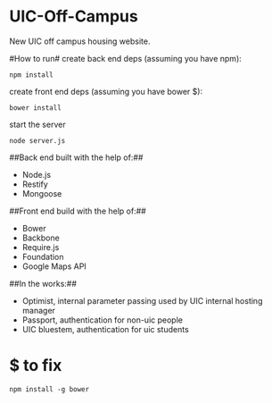 UIC-Off-Campus
==============

New UIC off campus housing website.

#How to run#
create back end deps (assuming you have npm):
```
npm install
```

create front end deps (assuming you have bower $):
```
bower install
```

start the server
```
node server.js
```

##Back end built with the help of:##
*   Node.js
*   Restify
*   Mongoose

##Front end build with the help of:##
*   Bower
*   Backbone
*   Require.js
*   Foundation
*   Google Maps API

##In the works:##
*   Optimist, internal parameter passing used by UIC internal hosting manager
*   Passport, authentication for non-uic people
*   UIC bluestem, authentication for uic students


# $ to fix #
```
npm install -g bower
```
